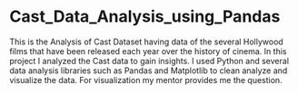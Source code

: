 # Cast_Data_Analysis_using_Pandas
This is the Analysis of Cast Dataset having data of the several Hollywood films that have been released each year over the history of cinema. In this project I analyzed the Cast data to gain insights. 
I used Python and several data analysis libraries such as Pandas and Matplotlib to clean analyze and visualize the data. 
For visualization my mentor provides me the question.
